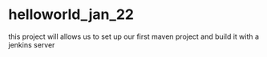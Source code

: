 # helloworld_jan_22
this project will allows us to set up our first maven project and build it with a jenkins server
